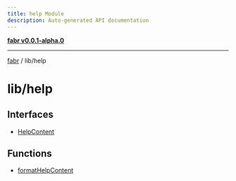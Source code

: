 ```yaml
---
title: help Module
description: Auto-generated API documentation
---
```


[**fabr v0.0.1-alpha.0**](../../README.md)

***

[fabr](../../README.md) / lib/help

# lib/help

## Interfaces

- [HelpContent](interfaces/HelpContent.md)

## Functions

- [formatHelpContent](functions/formatHelpContent.md)
